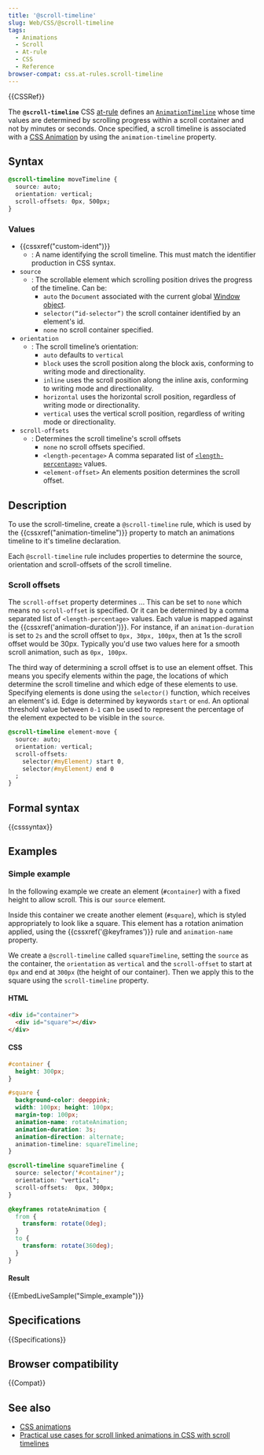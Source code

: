 ```yaml
---
title: '@scroll-timeline'
slug: Web/CSS/@scroll-timeline
tags:
  - Animations
  - Scroll
  - At-rule
  - CSS
  - Reference
browser-compat: css.at-rules.scroll-timeline
---
```

{{CSSRef}}

The **`@scroll-timeline`** CSS [at-rule](/en-US/docs/Web/CSS/At-rule) defines an [`AnimationTimeline`](/en-US/docs/Web/API/AnimationTimeline) whose time values are determined by scrolling progress within a scroll container and not by minutes or seconds. Once specified, a scroll timeline is associated with a [CSS Animation](/en-US/docs/Web/CSS/CSS_Animations) by using the `animation-timeline` property.

## Syntax

```css
@scroll-timeline moveTimeline {
  source: auto;
  orientation: vertical;
  scroll-offsets: 0px, 500px;
}
```

### Values

- {{cssxref("custom-ident")}}
  - : A name identifying the scroll timeline. This must match the identifier production in CSS syntax.
- `source`
  - : The scrollable element which scrolling position drives the progress of the timeline. Can be:
    - `auto` the `Document` associated with the current global [Window object](/en-US/docs/Web/API/Window).
    - `selector(“id-selector”)` the scroll container identified by an element's id.
    - `none` no scroll container specified.
- `orientation`
  - : The scroll timeline’s orientation:
	  - `auto` defaults to `vertical`
	  - `block` uses the scroll position along the block axis, conforming to writing mode and directionality.
	  - `inline` uses the scroll position along the inline axis, conforming to writing mode and directionality.
	  - `horizontal` uses the horizontal scroll position, regardless of writing mode or directionality.
	  - `vertical` uses the vertical scroll position, regardless of writing mode or directionality.
- `scroll-offsets` 
  - : Determines the scroll timeline's scroll offsets
    - `none` no scroll offsets specified.
    - `<length-pecentage>` A comma separated list of [`<length-percentage>`](/en-US/docs/Web/CSS/length-percentage) values.
    - `<element-offset>` An elements position determines the scroll offset.

## Description

To use the scroll-timeline, create a `@scroll-timeline` rule, which is used by the {{cssxref("animation-timeline")}} property to match an animations timeline to it's timeline declaration.

Each `@scroll-timeline` rule includes properties to determine the source, orientation and scroll-offsets of the scroll timeline. 

### Scroll offsets

The `scroll-offset` property determines ... This can be set to `none` which means no `scroll-offset` is specified. Or it can be determined by a comma separated list of `<length-percentage>` values. Each value is mapped against the {{cssxref('animation-duration')}}. For instance, if an `animation-duration` is set to `2s` and the scroll offset to `0px, 30px, 100px`, then at 1s the scroll offset would be 30px. Typically you'd use two values here for a smooth scroll animation, such as `0px, 100px`.

The third way of determining a scroll offset is to use an element offset. This means you specify elements within the page, the locations of which determine the scroll timeline and which edge of these elements to use. Specifying elements is done using the `selector()` function, which receives an element's id. Edge is determined by keywords `start` or `end`. An optional threshold value between `0-1` can be used to represent the percentage of the element expected to be visible in the `source`.

```css
@scroll-timeline element-move {
  source: auto;
  orientation: vertical;
  scroll-offsets:
    selector(#myElement) start 0,
    selector(#myElement) end 0
  ;
}
```

## Formal syntax

{{csssyntax}}

## Examples

### Simple example

In the following example we create an element (`#container`) with a fixed height to allow scroll. This is our `source` element.

Inside this container we create another element (`#square`), which is styled appropriately to look like a square. This element has a rotation animation applied, using the {{cssxref('@keyframes')}} rule and `animation-name` property.

We create a `@scroll-timeline` called `squareTimeline`, setting the `source` as the container, the `orientation` as `vertical` and the `scroll-offset` to start at `0px` and end at `300px` (the height of our container). Then we apply this to the square using the `scroll-timeline` property.

#### HTML

```html
<div id="container">
  <div id="square"></div>
</div>
```

#### CSS

```css
#container {
  height: 300px;
}

#square {
  background-color: deeppink;
  width: 100px; height: 100px;
  margin-top: 100px;
  animation-name: rotateAnimation;
  animation-duration: 3s;
  animation-direction: alternate;
  animation-timeline: squareTimeline;
}

@scroll-timeline squareTimeline {
  source: selector('#container');
  orientation: "vertical";
  scroll-offsets:  0px, 300px;
}

@keyframes rotateAnimation {
  from {
    transform: rotate(0deg);
  }
  to {
    transform: rotate(360deg);
  }
}
```

#### Result

{{EmbedLiveSample("Simple_example")}}

## Specifications

{{Specifications}}

## Browser compatibility

{{Compat}}

## See also

- [CSS animations](/en-US/docs/Web/CSS/CSS_Animations)
- [Practical use cases for scroll linked animations in CSS with scroll timelines](https://css-tricks.com/practical-use-cases-for-scroll-linked-animations-in-css-with-scroll-timelines/)
